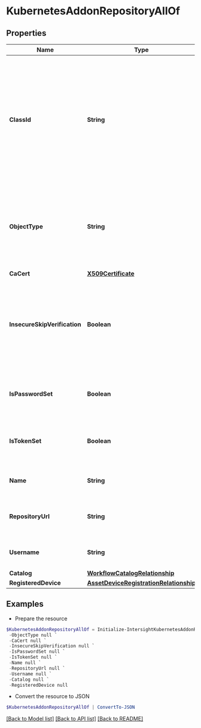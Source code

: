 # KubernetesAddonRepositoryAllOf
## Properties

Name | Type | Description | Notes
------------ | ------------- | ------------- | -------------
**ClassId** | **String** | The fully-qualified name of the instantiated, concrete type. This property is used as a discriminator to identify the type of the payload when marshaling and unmarshaling data. | [default to "kubernetes.AddonRepository"]
**ObjectType** | **String** | The fully-qualified name of the instantiated, concrete type. The value should be the same as the &#39;ClassId&#39; property. | [default to "kubernetes.AddonRepository"]
**CaCert** | [**X509Certificate**](X509Certificate.md) |  | [optional] 
**InsecureSkipVerification** | **Boolean** | Allow connecting to http registries or https registries which do not have certificate signed by a well known CA. | [optional] [default to $false]
**IsPasswordSet** | **Boolean** | Indicates whether the value of the &#39;password&#39; property has been set. | [optional] [readonly] [default to $false]
**IsTokenSet** | **Boolean** | Indicates whether the value of the &#39;token&#39; property has been set. | [optional] [readonly] [default to $false]
**Name** | **String** | Name of the addon repository or registry. | [optional] 
**RepositoryUrl** | **String** | URL for the repository where the addon is hosted. | [optional] 
**Username** | **String** | Username to authenticate to the addon registry. | [optional] 
**Catalog** | [**WorkflowCatalogRelationship**](WorkflowCatalogRelationship.md) |  | [optional] 
**RegisteredDevice** | [**AssetDeviceRegistrationRelationship**](AssetDeviceRegistrationRelationship.md) |  | [optional] 

## Examples

- Prepare the resource
```powershell
$KubernetesAddonRepositoryAllOf = Initialize-IntersightKubernetesAddonRepositoryAllOf  -ClassId null `
 -ObjectType null `
 -CaCert null `
 -InsecureSkipVerification null `
 -IsPasswordSet null `
 -IsTokenSet null `
 -Name null `
 -RepositoryUrl null `
 -Username null `
 -Catalog null `
 -RegisteredDevice null
```

- Convert the resource to JSON
```powershell
$KubernetesAddonRepositoryAllOf | ConvertTo-JSON
```

[[Back to Model list]](../README.md#documentation-for-models) [[Back to API list]](../README.md#documentation-for-api-endpoints) [[Back to README]](../README.md)


